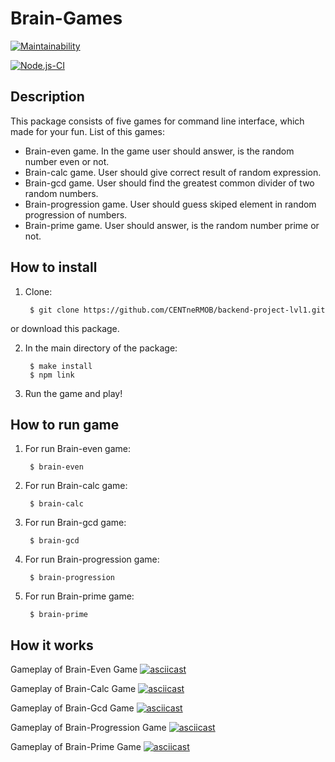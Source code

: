 # Brain-Games
[![Maintainability](https://api.codeclimate.com/v1/badges/a99a88d28ad37a79dbf6/maintainability)](https://codeclimate.com/github/CENTneRMOB/backend-project-lvl1)

[![Node.js-CI](https://github.com/CENTneRMOB/backend-project-lvl1/workflows/Node.js-CI/badge.svg)](https://github.com/CENTneRMOB/backend-project-lvl1/actions)

## Description
This package consists of five games for command line interface, which made for your fun. List of this games:
- Brain-even game. In the game user should answer, is the random number even or not.
- Brain-calc game. User should give correct result of random expression.
- Brain-gcd game. User should find the greatest common divider of two random numbers.
- Brain-progression game. User should guess skiped element in   random progression of numbers.
- Brain-prime game. User should answer, is the random number prime or not.

## How to install
1. Clone:

        $ git clone https://github.com/CENTneRMOB/backend-project-lvl1.git
    
or download this package.

2. In the main directory of the package:

        $ make install
        $ npm link

3. Run the game and play!

## How to run game
1. For run Brain-even game:

        $ brain-even

1. For run Brain-calc game:

        $ brain-calc

1. For run Brain-gcd game:

        $ brain-gcd

1. For run Brain-progression game:

        $ brain-progression

1. For run Brain-prime game:

        $ brain-prime

## How it works

Gameplay of Brain-Even Game
[![asciicast](https://asciinema.org/a/330568.svg)](https://asciinema.org/a/330568)

Gameplay of Brain-Calc Game
[![asciicast](https://asciinema.org/a/330570.svg)](https://asciinema.org/a/330570)

Gameplay of Brain-Gcd Game
[![asciicast](https://asciinema.org/a/330572.svg)](https://asciinema.org/a/330572)

Gameplay of Brain-Progression Game
[![asciicast](https://asciinema.org/a/330573.svg)](https://asciinema.org/a/330573)

Gameplay of Brain-Prime Game
[![asciicast](https://asciinema.org/a/330574.svg)](https://asciinema.org/a/330574)